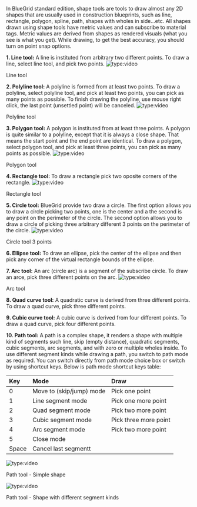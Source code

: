 In BlueGrid standard edition, shape tools are tools to draw almost any 2D shapes that are usually used in construction blueprints, such as line, rectangle, polygon, spline, path, shapes with wholes in side...etc. All shapes drawn using shape tools have metric values and can subscribe to material tags. Metric values are derived from shapes as rendered visuals (what you see is what you get).
While drawing, to get the best accuracy, you should turn on point snap options.

**1. Line tool:** A line is instituted from arbitrary two different points. To draw a line, select line tool, and pick two points.
![type:video](https://www.youtube.com/embed/jlWXRpokY8M?si=lifopBsON2MKEDrq)
<figcaption>Line tool</figcaption>

**2. Polyline tool:** A polyline is formed from at least two points. To draw a polyline, select polyline tool, and pick at least two points, you can pick as many points as possible. To finish drawing the polyline, use mouse right click, the last point (unsettled point)  will be canceled.
![type:video](https://www.youtube.com/embed/sJQnOlWITtQ)
<figcaption>Polyline tool</figcaption>

**3. Polygon tool:** A polygon is instituted from at least three points. A polygon is quite similar to a polyline, except that it is always a close shape. That means the start point and the end point are identical. To draw a polygon, select polygon tool, and pick at least three points, you can pick as many points as possible.
![type:video](https://www.youtube.com/embed/j86wBFtKKik)
<figcaption>Polygon tool</figcaption>

**4. Rectangle tool:** To draw a rectangle pick two oposite corners of the rectangle. 
![type:video](https://www.youtube.com/embed/gHu_S0vmN6A?si=5fkFvPhGMs_Zo7hv)
<figcaption>Rectangle tool</figcaption>

**5. Circle tool:** BlueGrid provide two draw a circle. The first option allows you to draw a circle picking two points, one is the center and a the second is any point on the perimeter of the circle. The second option allows you to draw a circle of picking three arbitrary different 3 points on the perimeter of the circle.
![type:video](https://www.youtube.com/embed/0hyQ1GY32Ek?si=-Ax05IJfbSqHCMlm)
<figcaption>Circle tool 3 points</figcaption>


**6. Ellipse tool:** To draw an ellipse, pick the center of the ellipse and then pick any corner of the virtual rectangle bounds of the ellipse. 



**7. Arc tool:** An arc (circle arc) is a segment of the subscribe circle. To draw an arce, pick three different points on the arc.
![type:video](https://www.youtube.com/embed/vEmBnFBvqx8?si=7iVN1ZNNp06Sr-v6)
<figcaption>Arc tool</figcaption>


**8. Quad curve tool:** A quadratic curve is derived from three different points. To draw a quad curve, pick three different points.


**9. Cubic curve tool:** A cubic curve is derived from four different points. To draw a quad curve, pick four different points.


**10. Path tool:** A path is a complex shape, it renders a shape with multiple kind of segments such line, skip (empty distance), quadratic segments, cubic segments, arc segments, and with zero or multiple wholes inside. To use different segment kinds while drawing a path, you switch to path mode as required. You can switch directly from path mode choice box or switch by using shortcut keys. Below is path mode shortcut keys table:

| Key  | Mode                     | Draw                   | 
| :----| :------------------------|:-----------------------|
| 0    | Move to (skip/jump) mode | Pick one point         |
| 1    | Line segment mode        | Pick one more point    |
| 2    | Quad segment mode        | Pick two more point    |
| 3    | Cubic segment mode       | Pick three more point  |
| 4    | Arc segment mode         | Pick two more point    |
| 5    | Close mode               |                        |
| Space| Cancel last segmentt     |                        |
    
![type:video](https://www.youtube.com/embed/YbrP_CiXLzM)
<figcaption>Path tool - Simple shape</figcaption>

![type:video](https://www.youtube.com/embed/Jr9gPiua9Fg)
<figcaption>Path tool - Shape with different segment kinds</figcaption>